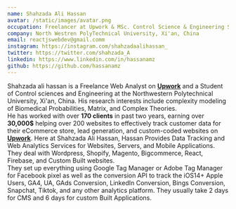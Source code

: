 ```yaml
---
name: Shahzada Ali Hassan
avatar: /static/images/avatar.png
occupation: Freelancer at Upwork & MSc. Control Science & Engineering Student
company: North Westren PolyTechnical University, Xi'an, China
email: reactjswebdev@gmail.comm
instagram: https://instagram.com/shahzadaalihassan_
twitter: https://twitter.com/shahzada_A
linkedin: https://www.linkedin.com/in/hassanamz
github: https://github.com/hassanamz
---
```


Shahzada ali hassan is a Freelance Web Analyst on **[Upwork](https://www.upwork.com/freelancers/~015b35831b56606433)** and a Student of Control sciences and Engineering at the Northwestern Polytechnical University, Xi'an, China. His research interests include complexity modeling of Biomedical Probabilities, Matrix, and Complex Theories.
<br/>
He has worked with over **170 clients** in past two years, earning over **30,000$** helping over 200 websites to effectively track customer data for their eCommerce store, lead generation, and custom-coded websites on **[Upwork](https://www.upwork.com/freelancers/~015b35831b56606433)**.
Here at Shahzada Ali Hassan, Hassan Provides Data Tracking and Web Analytics Services for Websites, Servers, and Mobile Applications. They deal with Wordpress, Shopify, Magento, Bigcommerce, React, Firebase, and Custom Built websites.
<br/>
They set up everything using Google Tag Manager or Adobe Tag Manager for Facebook pixel as well as the conversion API to track the iOS14+ Apple Users, GA4, UA, GAds Conversion, LinkedIn Conversion, Bings Conversion, Snapchat, Tiktok, and any other analytics platform.
They usually take 2 days for CMS and 6 days for custom Built Applications.
